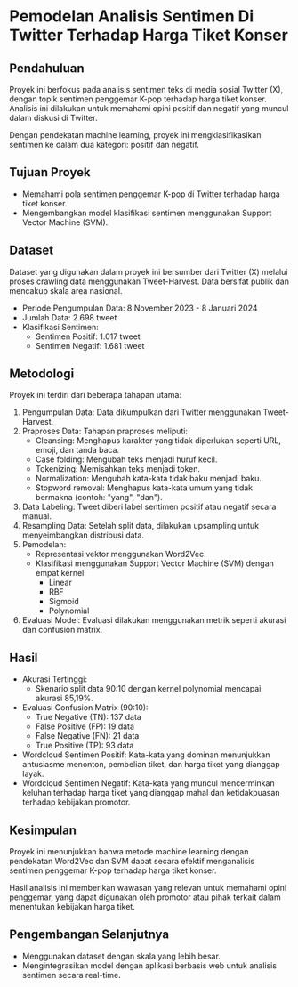 # Pemodelan Analisis Sentimen Di Twitter Terhadap Harga Tiket Konser
## Pendahuluan
Proyek ini berfokus pada analisis sentimen teks di media sosial Twitter (X), dengan topik sentimen penggemar K-pop terhadap harga tiket konser. Analisis ini dilakukan untuk memahami opini positif dan negatif yang muncul dalam diskusi di Twitter. 

Dengan pendekatan machine learning, proyek ini mengklasifikasikan sentimen ke dalam dua kategori: positif dan negatif.

## Tujuan Proyek
-	Memahami pola sentimen penggemar K-pop di Twitter terhadap harga tiket konser.
-	Mengembangkan model klasifikasi sentimen menggunakan Support Vector Machine (SVM).

## Dataset
Dataset yang digunakan dalam proyek ini bersumber dari Twitter (X) melalui proses crawling data menggunakan Tweet-Harvest. Data bersifat publik dan mencakup skala area nasional.
-	Periode Pengumpulan Data: 8 November 2023 - 8 Januari 2024
-	Jumlah Data: 2.698 tweet
-	Klasifikasi Sentimen:
    - Sentimen Positif: 1.017 tweet
    - Sentimen Negatif: 1.681 tweet

## Metodologi
Proyek ini terdiri dari beberapa tahapan utama:
1.	Pengumpulan Data: Data dikumpulkan dari Twitter menggunakan Tweet-Harvest.
2.	Praproses Data: Tahapan praproses meliputi:
    -	Cleansing: Menghapus karakter yang tidak diperlukan seperti URL, emoji, dan tanda baca.
    -	Case folding: Mengubah teks menjadi huruf kecil.
    -	Tokenizing: Memisahkan teks menjadi token.
    -	Normalization: Mengubah kata-kata tidak baku menjadi baku.
    -	Stopword removal: Menghapus kata-kata umum yang tidak bermakna (contoh: "yang", "dan").
3.	Data Labeling: Tweet diberi label sentimen positif atau negatif secara manual.
4.	Resampling Data: Setelah split data, dilakukan upsampling untuk menyeimbangkan distribusi data.
5.	Pemodelan:
    -	Representasi vektor menggunakan Word2Vec.
    - Klasifikasi menggunakan Support Vector Machine (SVM) dengan empat kernel: 
        -	Linear
        -	RBF
        -	Sigmoid
        -	Polynomial
6.	Evaluasi Model: Evaluasi dilakukan menggunakan metrik seperti akurasi dan confusion matrix.

## Hasil
-	Akurasi Tertinggi:
    - Skenario split data 90:10 dengan kernel polynomial mencapai akurasi 85,19%.
-	Evaluasi Confusion Matrix (90:10):
    -	True Negative (TN): 137 data
    -	False Positive (FP): 19 data
    -	False Negative (FN): 21 data
    -	True Positive (TP): 93 data
-	Wordcloud Sentimen Positif: Kata-kata yang dominan menunjukkan antusiasme menonton, pembelian tiket, dan harga tiket yang dianggap layak.
-	Wordcloud Sentimen Negatif: Kata-kata yang muncul mencerminkan keluhan terhadap harga tiket yang dianggap mahal dan ketidakpuasan terhadap kebijakan promotor.

## Kesimpulan
Proyek ini menunjukkan bahwa metode machine learning dengan pendekatan Word2Vec dan SVM dapat secara efektif menganalisis sentimen penggemar K-pop terhadap harga tiket konser. 

Hasil analisis ini memberikan wawasan yang relevan untuk memahami opini penggemar, yang dapat digunakan oleh promotor atau pihak terkait dalam menentukan kebijakan harga tiket.

## Pengembangan Selanjutnya
-	Menggunakan dataset dengan skala yang lebih besar.
-	Mengintegrasikan model dengan aplikasi berbasis web untuk analisis sentimen secara real-time.
